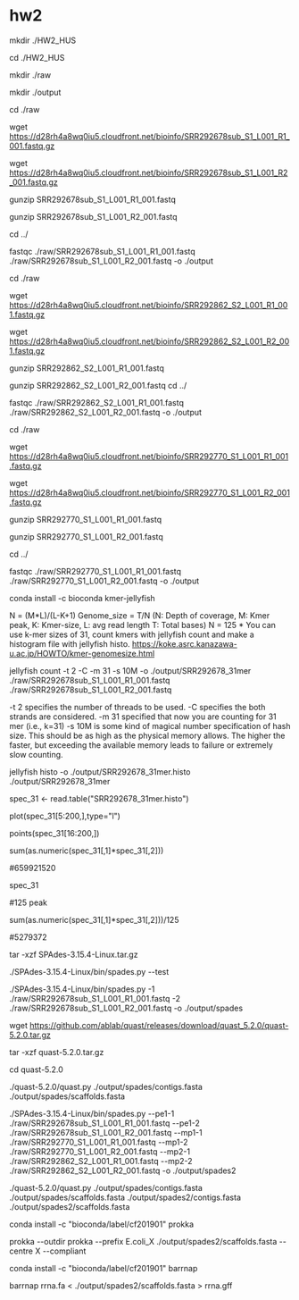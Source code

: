 # hw2
mkdir ./HW2_HUS

cd ./HW2_HUS

mkdir ./raw

mkdir ./output

cd ./raw

wget https://d28rh4a8wq0iu5.cloudfront.net/bioinfo/SRR292678sub_S1_L001_R1_001.fastq.gz

wget https://d28rh4a8wq0iu5.cloudfront.net/bioinfo/SRR292678sub_S1_L001_R2_001.fastq.gz 

gunzip SRR292678sub_S1_L001_R1_001.fastq

gunzip SRR292678sub_S1_L001_R2_001.fastq

cd ../

fastqc ./raw/SRR292678sub_S1_L001_R1_001.fastq ./raw/SRR292678sub_S1_L001_R2_001.fastq  -o ./output 

cd ./raw

wget https://d28rh4a8wq0iu5.cloudfront.net/bioinfo/SRR292862_S2_L001_R1_001.fastq.gz

wget https://d28rh4a8wq0iu5.cloudfront.net/bioinfo/SRR292862_S2_L001_R2_001.fastq.gz

gunzip SRR292862_S2_L001_R1_001.fastq

gunzip SRR292862_S2_L001_R2_001.fastq
cd ../

fastqc ./raw/SRR292862_S2_L001_R1_001.fastq ./raw/SRR292862_S2_L001_R2_001.fastq  -o ./output

cd ./raw

wget https://d28rh4a8wq0iu5.cloudfront.net/bioinfo/SRR292770_S1_L001_R1_001.fastq.gz 

wget https://d28rh4a8wq0iu5.cloudfront.net/bioinfo/SRR292770_S1_L001_R2_001.fastq.gz 

gunzip SRR292770_S1_L001_R1_001.fastq

gunzip SRR292770_S1_L001_R2_001.fastq

cd ../

fastqc ./raw/SRR292770_S1_L001_R1_001.fastq ./raw/SRR292770_S1_L001_R2_001.fastq  -o ./output

conda install -c bioconda kmer-jellyfish

N = (M*L)/(L-K+1)
Genome_size = T/N
(N: Depth of coverage, M: Kmer peak, K: Kmer-size, L: avg read length T: Total bases)
N = 125 * 
You can use k-mer sizes of 31, count kmers with jellyfish count and make a histogram file with jellyfish histo.
https://koke.asrc.kanazawa-u.ac.jp/HOWTO/kmer-genomesize.html

 jellyfish count -t 2 -C -m 31 -s 10M -o ./output/SRR292678_31mer ./raw/SRR292678sub_S1_L001_R1_001.fastq  ./raw/SRR292678sub_S1_L001_R2_001.fastq 
 
-t 2
specifies the number of threads to be used. 
-C
specifies the both strands are considered. 
-m 31
specified that now you are counting for 31 mer (i.e., k=31)
-s 10M
is some kind of magical number specification of hash size. This should be as high as the physical memory allows. The higher the faster, but exceeding the available memory leads to failure or extremely slow counting.

jellyfish histo -o ./output/SRR292678_31mer.histo ./output/SRR292678_31mer 

spec_31 <- read.table("SRR292678_31mer.histo")

plot(spec_31[5:200,],type="l")

points(spec_31[16:200,])

sum(as.numeric(spec_31[,1]*spec_31[,2]))

#659921520

spec_31

#125 peak

sum(as.numeric(spec_31[,1]*spec_31[,2]))/125

#5279372

tar -xzf SPAdes-3.15.4-Linux.tar.gz 

./SPAdes-3.15.4-Linux/bin/spades.py --test 

./SPAdes-3.15.4-Linux/bin/spades.py -1 ./raw/SRR292678sub_S1_L001_R1_001.fastq -2 ./raw/SRR292678sub_S1_L001_R2_001.fastq -o ./output/spades

 wget https://github.com/ablab/quast/releases/download/quast_5.2.0/quast-5.2.0.tar.gz
 
 tar -xzf quast-5.2.0.tar.gz
 
 cd quast-5.2.0

./quast-5.2.0/quast.py ./output/spades/contigs.fasta ./output/spades/scaffolds.fasta

./SPAdes-3.15.4-Linux/bin/spades.py --pe1-1 ./raw/SRR292678sub_S1_L001_R1_001.fastq --pe1-2 ./raw/SRR292678sub_S1_L001_R2_001.fastq --mp1-1 ./raw/SRR292770_S1_L001_R1_001.fastq --mp1-2 ./raw/SRR292770_S1_L001_R2_001.fastq --mp2-1 ./raw/SRR292862_S2_L001_R1_001.fastq --mp2-2 ./raw/SRR292862_S2_L001_R2_001.fastq -o ./output/spades2 

./quast-5.2.0/quast.py ./output/spades/contigs.fasta ./output/spades/scaffolds.fasta ./output/spades2/contigs.fasta ./output/spades2/scaffolds.fasta

conda install -c "bioconda/label/cf201901" prokka

 prokka --outdir prokka --prefix E.coli_X ./output/spades2/scaffolds.fasta  --centre X --compliant 

conda install -c "bioconda/label/cf201901" barrnap

barrnap rrna.fa < ./output/spades2/scaffolds.fasta > rrna.gff 
